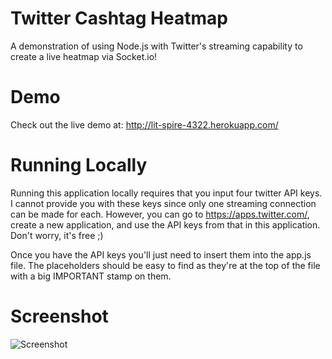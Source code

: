 Twitter Cashtag Heatmap
=======================

A demonstration of using Node.js with Twitter's streaming capability to create a live heatmap via Socket.io!

Demo
=======================

Check out the live demo at: http://lit-spire-4322.herokuapp.com/


Running Locally
=======================

Running this application locally requires that you input four twitter API keys. I cannot provide you with these
keys since only one streaming connection can be made for each. However, you can go to https://apps.twitter.com/, 
create a new application, and use the API keys from that in this application. Don't worry, it's free ;)

Once you have the API keys you'll just need to insert them into the app.js file. The placeholders should be
easy to find as they're at the top of the file with a big IMPORTANT stamp on them.

Screenshot
=======================

![Screenshot](https://raw.github.com/thedillonb/twitter-cashtag-heatmap/master/screenshot.png)
